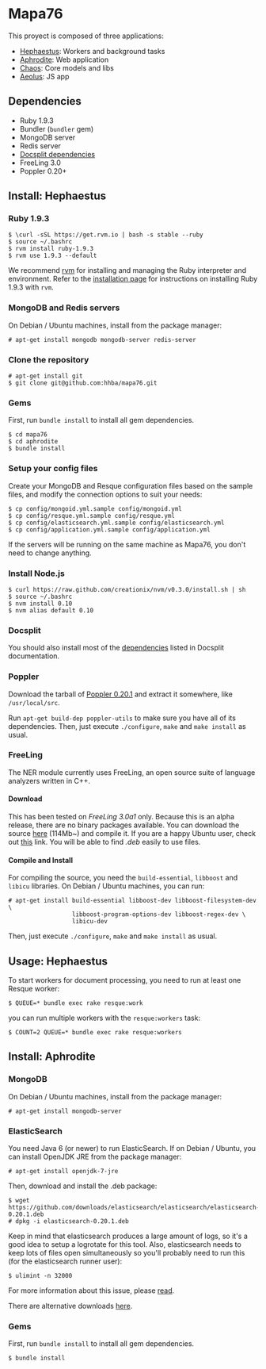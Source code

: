 Mapa76
======

This proyect is composed of three applications:
  * [Hephaestus](http://en.wikipedia.org/wiki/Hephaestus): Workers and background tasks
  * [Aphrodite](http://en.wikipedia.org/wiki/Aphrodite): Web application
  * [Chaos](http://en.wikipedia.org/wiki/Chaos): Core models and libs
  * [Aeolus](http://en.wikipedia.org/wiki/Aeolus): JS app

Dependencies
------------

  * Ruby 1.9.3
  * Bundler (`bundler` gem)
  * MongoDB server
  * Redis server
  * [Docsplit dependencies](http://documentcloud.github.com/docsplit/#installation)
  * FreeLing 3.0
  * Poppler 0.20+

Install: Hephaestus
-------------------

### Ruby 1.9.3 ###

    
    $ \curl -sSL https://get.rvm.io | bash -s stable --ruby
    $ source ~/.bashrc
    $ rvm install ruby-1.9.3
    $ rvm use 1.9.3 --default

We recommend [rvm](https://rvm.io/rvm/install/) for installing and managing the
Ruby interpreter and environment. Refer to the [installation
page](https://rvm.io/rvm/install/) for instructions on installing Ruby 1.9.3
with `rvm`.

### MongoDB and Redis servers ###

On Debian / Ubuntu machines, install from the package manager:

    # apt-get install mongodb mongodb-server redis-server

### Clone the repository

    # apt-get install git
    $ git clone git@github.com:hhba/mapa76.git

### Gems ###

First, run `bundle install` to install all gem dependencies.

    $ cd mapa76
    $ cd aphrodite
    $ bundle install


### Setup your config files ###

Create your MongoDB and Resque configuration files based on the sample files,
and modify the connection options to suit your needs:

    $ cp config/mongoid.yml.sample config/mongoid.yml
    $ cp config/resque.yml.sample config/resque.yml
    $ cp config/elasticsearch.yml.sample config/elasticsearch.yml
    $ cp config/application.yml.sample config/application.yml

If the servers will be running on the same machine as Mapa76, you don't need to
change anything.

### Install Node.js ###

    $ curl https://raw.github.com/creationix/nvm/v0.3.0/install.sh | sh
    $ source ~/.bashrc
    $ nvm install 0.10
    $ nvm alias default 0.10

### Docsplit ###

You should also install most of the
[dependencies](http://documentcloud.github.com/docsplit/#installation) listed
in Docsplit documentation.

### Poppler ###

Download the tarball of [Poppler
0.20.1](http://poppler.freedesktop.org/poppler-0.20.1.tar.gz) and extract it
somewhere, like `/usr/local/src`.

Run `apt-get build-dep poppler-utils` to make sure you have all of its
dependencies.  Then, just execute `./configure`, `make` and `make install` as
usual.

### FreeLing ###

The NER module currently uses FreeLing, an open source suite of language
analyzers written in C++.

#### Download ####

This has been tested on *FreeLing 3.0a1* only. Because this is an alpha
release, there are no binary packages available. You can download the source
[here](http://devel.cpl.upc.edu/freeling/downloads/16) (114Mb~) and compile it.
If you are a happy Ubuntu user, check out [this](http://devel.cpl.upc.edu/freeling/downloads?order=time&desc=1)
link. You will be able to find *.deb* easily to use files.

#### Compile and Install ####

For compiling the source, you need the `build-essential`, `libboost` and
`libicu` libraries. On Debian / Ubuntu machines, you can run:

    # apt-get install build-essential libboost-dev libboost-filesystem-dev \
                      libboost-program-options-dev libboost-regex-dev \
                      libicu-dev

Then, just execute `./configure`, `make` and `make install` as usual.

Usage: Hephaestus
-----------------

To start workers for document processing, you need to run at least one Resque
worker:

    $ QUEUE=* bundle exec rake resque:work

you can run multiple workers with the `resque:workers` task:

    $ COUNT=2 QUEUE=* bundle exec rake resque:workers

Install: Aphrodite
------------------

### MongoDB ###

On Debian / Ubuntu machines, install from the package manager:

    # apt-get install mongodb-server

### ElasticSearch ###

You need Java 6 (or newer) to run ElasticSearch. If on Debian / Ubuntu, you can
install OpenJDK JRE from the package manager:

    # apt-get install openjdk-7-jre

Then, download and install the .deb package:

    $ wget https://github.com/downloads/elasticsearch/elasticsearch/elasticsearch-0.20.1.deb
    # dpkg -i elasticsearch-0.20.1.deb

Keep in mind that elasticsearch produces a large amount of logs, so it's a good idea to setup a logrotate for this tool. Also, elasticsearch needs to keep lots of files open simultaneously so you'll probably need to run this (for the elasticsearch runner user):

    $ ulimint -n 32000

For more information about this issue, please [read](http://www.elasticsearch.org/tutorials/too-many-open-files/).

There are alternative downloads [here](http://www.elasticsearch.org/download/).

### Gems ###

First, run `bundle install` to install all gem dependencies.

    $ bundle install
